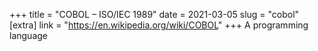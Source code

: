 +++
title = "COBOL – ISO/IEC 1989"
date = 2021-03-05
slug = "cobol"
[extra]
link = "https://en.wikipedia.org/wiki/COBOL"
+++
A programming language

